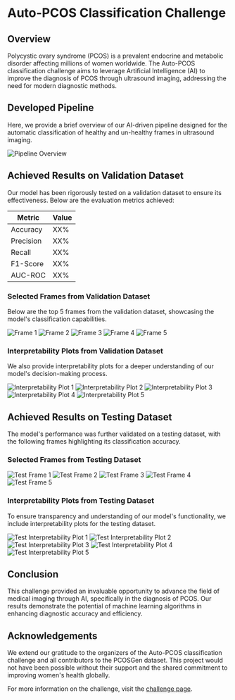 # Auto-PCOS Classification Challenge

## Overview
Polycystic ovary syndrome (PCOS) is a prevalent endocrine and metabolic disorder affecting millions of women worldwide. The Auto-PCOS classification challenge aims to leverage Artificial Intelligence (AI) to improve the diagnosis of PCOS through ultrasound imaging, addressing the need for modern diagnostic methods.

## Developed Pipeline
Here, we provide a brief overview of our AI-driven pipeline designed for the automatic classification of healthy and un-healthy frames in ultrasound imaging.

![Pipeline Overview](https://github.com/musk-singhal/auto-pcos-classification/assets/34962939/604ce74a-fd7c-4979-b1b5-ed141b49c3f1)

## Achieved Results on Validation Dataset
Our model has been rigorously tested on a validation dataset to ensure its effectiveness. Below are the evaluation metrics achieved:

| Metric     | Value |
|------------|-------|
| Accuracy   | XX%   |
| Precision  | XX%   |
| Recall     | XX%   |
| F1-Score   | XX%   |
| AUC-ROC    | XX%   |

### Selected Frames from Validation Dataset
Below are the top 5 frames from the validation dataset, showcasing the model's classification capabilities.

![Frame 1](![val_sampleimage0304](https://github.com/musk-singhal/auto-pcos-classification/assets/34962939/c9b64302-1c0f-4335-ba4c-358563b36ea0))
![Frame 2](![val_sampleimage0718](https://github.com/musk-singhal/auto-pcos-classification/assets/34962939/55bbfd63-c4e4-449e-bcff-a978f4397840))
![Frame 3](![val_sampleimage0758](https://github.com/musk-singhal/auto-pcos-classification/assets/34962939/427683e0-4c02-4f9c-a712-767b676afd4f))
![Frame 4](![val_sampleimage0949](https://github.com/musk-singhal/auto-pcos-classification/assets/34962939/b6463295-ba1b-49e4-8ae6-8c2c136ae5e8))
![Frame 5](![val_sampleimage1645](https://github.com/musk-singhal/auto-pcos-classification/assets/34962939/456902ff-99f7-4a19-a978-4201ed7e79fe))

### Interpretability Plots from Validation Dataset
We also provide interpretability plots for a deeper understanding of our model's decision-making process.

![Interpretability Plot 1](![test_cam_plot_1](https://github.com/musk-singhal/auto-pcos-classification/assets/34962939/7edae352-3437-4479-b85e-02badb3979be))
![Interpretability Plot 2](![test_cam_plot_2](https://github.com/musk-singhal/auto-pcos-classification/assets/34962939/dd98c6d5-4ee5-4d94-8226-9bc0b42c1372))
![Interpretability Plot 3](![test_cam_plot_3](https://github.com/musk-singhal/auto-pcos-classification/assets/34962939/8e7cac3e-1211-482a-a288-10bd79115e5f))
![Interpretability Plot 4](![test_cam_plot_4](https://github.com/musk-singhal/auto-pcos-classification/assets/34962939/7ee297c0-00d3-4dc3-8098-9ab81dcc3d52))
![Interpretability Plot 5](![test_cam_plot_5](https://github.com/musk-singhal/auto-pcos-classification/assets/34962939/690063d0-1ca6-45d5-be09-b56a68a3821d))

## Achieved Results on Testing Dataset
The model's performance was further validated on a testing dataset, with the following frames highlighting its classification accuracy.

### Selected Frames from Testing Dataset
![Test Frame 1](path/to/test_frame1.png)
![Test Frame 2](path/to/test_frame2.png)
![Test Frame 3](path/to/test_frame3.png)
![Test Frame 4](path/to/test_frame4.png)
![Test Frame 5](path/to/test_frame5.png)

### Interpretability Plots from Testing Dataset
To ensure transparency and understanding of our model's functionality, we include interpretability plots for the testing dataset.

![Test Interpretability Plot 1](path/to/test_plot1.png)
![Test Interpretability Plot 2](path/to/test_plot2.png)
![Test Interpretability Plot 3](path/to/test_plot3.png)
![Test Interpretability Plot 4](path/to/test_plot4.png)
![Test Interpretability Plot 5](path/to/test_plot5.png)

## Conclusion
This challenge provided an invaluable opportunity to advance the field of medical imaging through AI, specifically in the diagnosis of PCOS. Our results demonstrate the potential of machine learning algorithms in enhancing diagnostic accuracy and efficiency.

## Acknowledgements
We extend our gratitude to the organizers of the Auto-PCOS classification challenge and all contributors to the PCOSGen dataset. This project would not have been possible without their support and the shared commitment to improving women's health globally.

For more information on the challenge, visit the [challenge page](https://misahub.in/pcos/index.html).
